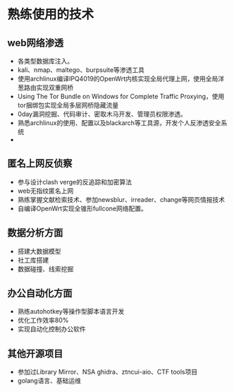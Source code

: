 # 熟练使用的技术

## web网络渗透

* 各类型数据库注入。
* kali、nmap、maltego、burpsuite等渗透工具
* 使用archlinux编译IPQ4019的OpenWrt内核实现全局代理上网，使用全局洋葱路由实现双重网桥
* Using The Tor Bundle on Windows for Complete Traffic Proxying，使用tor捆绑包实现全局多层网桥隐藏流量
* 0day漏洞挖掘、代码审计、密取木马开发、管理员权限渗透。
* 熟悉archlinux的使用、配置以及blackarch等工具源，开发个人反渗透安全系统
* 
## 匿名上网反侦察

* 参与设计clash verge的反追踪和加密算法
* web无指纹匿名上网
* 熟练掌握文献检索技术、参加newsblur、irreader、change等网页情报技术
* 自编译OpenWrt实现全锥形fullcone网络配置。
  

## 数据分析方面

* 搭建大数据模型
* 社工库搭建
* 数据碰撞、线索挖掘

## 办公自动化方面
* 熟练autohotkey等操作型脚本语言开发
* 优化工作效率80%
* 实现自动化控制办公软件

## 其他开源项目
* 参加过Library Mirror、NSA ghidra、ztncui-aio、CTF tools项目
* golang语言、基础运维
